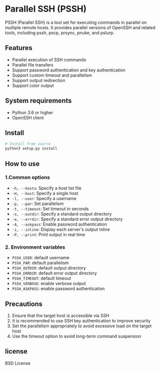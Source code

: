 # Parallel SSH (PSSH)

PSSH (Parallel SSH) is a tool set for executing commands in parallel on multiple remote hosts. It provides parallel versions of OpenSSH and related tools, including pssh, pscp, prsync, pnuke, and pslurp.

## Features

- Parallel execution of SSH commands
- Parallel file transfers
- Support password authentication and key authentication
- Support custom timeout and parallelism
- Support output redirection
- Support color output

## System requirements

- Python 3.6 or higher
- OpenSSH client

## Install

```bash
# Install from source
python3 setup.py install
```

## How to use

### 1.Common options

- `-h, --hosts`: Specify a host list file
- `-H, --host`: Specify a single host
- `-l, --user`: Specify a username
- `-p, --par`: Set parallelism
- `-t, --timeout`: Set timeout in seconds
- `-o, --outdir`: Specify a standard output directory
- `-e, --errdir`: Specify a standard error output directory
- `-A, --askpass`: Enable password authentication
- `-i, --inline`: Display each server's output inline
- `-P, --print`: Print output in real time

### 2. Environment variables

- `PSSH_USER`: default username
- `PSSH_PAR`: default parallelism
- `PSSH_OUTDIR`: default output directory
- `PSSH_ERRDIR`: default error output directory
- `PSSH_TIMEOUT`: default timeout
- `PSSH_VERBOSE`: enable verbose output
- `PSSH_ASKPASS`: enable password authentication

## Precautions

1. Ensure that the target host is accessible via SSH
2. It is recommended to use SSH key authentication to improve security
3. Set the parallelism appropriately to avoid excessive load on the target host
4. Use the timeout option to avoid long-term command suspension

## license

BSD License 